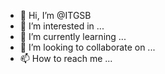 - 👋 Hi, I’m @ITGSB
- 👀 I’m interested in ...
- 🌱 I’m currently learning ...
- 💞️ I’m looking to collaborate on ...
- 📫 How to reach me ...

<!---
ITGSB/ITGSB is a ✨ special ✨ repository because its `README.md` (this file) appears on your GitHub profile.
You can click the Preview link to take a look at your changes.
--->
